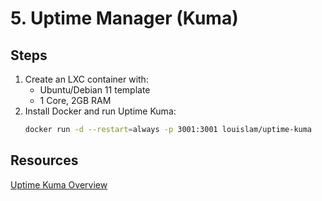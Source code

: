 # 5. Uptime Manager (Kuma)

## Steps

1. Create an LXC container with:
    - Ubuntu/Debian 11 template
    - 1 Core, 2GB RAM
2. Install Docker and run Uptime Kuma:
    ```bash
    docker run -d --restart=always -p 3001:3001 louislam/uptime-kuma
    ```

## Resources

[Uptime Kuma Overview](https://www.youtube.com/watch?v=r_A5NKkAqZM&ab_channel=TechnoTim)
